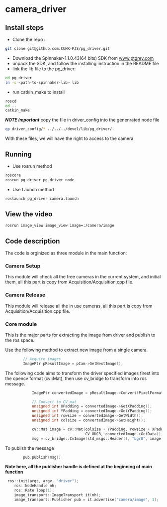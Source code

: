 # camera_driver

## Install steps
* Clone the repo : 
```bash
git clone git@github.com:CUHK-PJS/pg_driver.git
```
* Download the Spinnaker-1.1.0.43(64 bits) SDK from www.ptgrey.com
* unpack the SDK, and follow the installing instruction in the README file
* link the lib file to the pg_driver: 
```bash
cd pg_driver
ln -s <path-to-spinnaker-lib> lib
```
* run catkin_make to install
```bash
roscd
cd ..
catkin_make
```

***NOTE Important***
copy the file in driver_config into the genenrated node file
```bash
cp driver_config/* ../../../devel/lib/pg_driver/.
```
With these files, we will have the right to access to the camera


## Running

* Use rosrun method
```bash
roscore 
rosrun pg_driver pg_driver_node
```

* Use Launch method
```bash
roslaunch pg_driver camera.launch 
```

## View the video
```bash
rosrun image_view image_view image=:/camera/image
```

## Code description
The code is orginized as three module in the main function:

### Camera Setup
This module will check all the free cameras in the current system, and initial them, all this part is copy from Acquisition/Acquisition.cpp file.

### Camera Release
This module will release all the in use cameras, all this part is copy from Acquisition/Acquisition.cpp file.

### Core module
This is the major parts for extracting the image from driver and publish to the ros space.

Use the following method to extract new image from a single camera.
```cpp
		// Acquire images
		ImagePtr pResultImage = pCam->GetNextImage();
```
The following code aims to transform the driver specified images firest into the opencv format (cv::Mat), then use cv_bridge to transform into ros message.
```cpp
            ImagePtr convertedImage = pResultImage->Convert(PixelFormat_Mono8, HQ_LINEAR);

            // Convert to CV mat
            unsigned int XPadding = convertedImage->GetXPadding();
            unsigned int YPadding = convertedImage->GetYPadding();
            unsigned int rowsize = convertedImage->GetWidth();
            unsigned int colsize = convertedImage->GetHeight();

            cv::Mat image = cv::Mat(colsize + YPadding, rowsize + XPadding,
                                    CV_8UC3, convertedImage->GetData(), convertedImage->GetStride());
            msg = cv_bridge::CvImage(std_msgs::Header(), "bgr8", image).toImageMsg();
```
To publish the message
```cpp
        pub.publish(msg);
```
**Note here, all the publisher handle is defined at the beginning of main function**
```cpp
 ros::init(argc, argv, "driver");
    ros::NodeHandle nh;
    ros::Rate loop(1);
    image_transport::ImageTransport it(nh);
    image_transport::Publisher pub = it.advertise("camera/image", 1);
```


